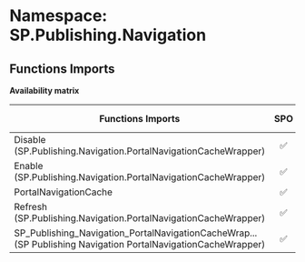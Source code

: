 # Namespace: SP.Publishing.Navigation

## Functions Imports

**Availability matrix**

Functions Imports | SPO | SP 2019 | SP 2016 | SP 2013
----------|:---:|:-------:|:-------:|:-------
Disable (SP.Publishing.Navigation.PortalNavigationCacheWrapper) | ✅ | ❌ | ❌ | ❌
Enable (SP.Publishing.Navigation.PortalNavigationCacheWrapper) | ✅ | ❌ | ❌ | ❌
PortalNavigationCache | ✅ | ❌ | ❌ | ❌
Refresh (SP.Publishing.Navigation.PortalNavigationCacheWrapper) | ✅ | ❌ | ❌ | ❌
<span title="SP_Publishing_Navigation_PortalNavigationCacheWrapper">SP_Publishing_Navigation_PortalNavigationCacheWrap...</span> (SP Publishing Navigation PortalNavigationCacheWrapper) | ✅ | ❌ | ❌ | ❌
